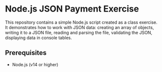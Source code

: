 # Node.js JSON Payment Exercise
This repository contains a simple Node.js script created as a class exercise. It demonstrates how to work with JSON data: creating an array of objects, writing it to a JSON file, reading and parsing the file, validating the JSON, displaying data in console tables.

## Prerequisites
- Node.js (v14 or higher)
